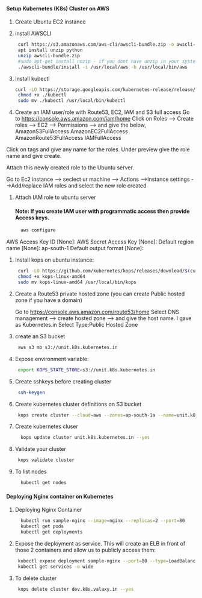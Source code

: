 
#### Setup Kubernetes (K8s) Cluster on AWS


1. Create Ubuntu EC2 instance
1. install AWSCLI
   ```sh 
    curl https://s3.amazonaws.com/aws-cli/awscli-bundle.zip -o awscli-bundle.zip
    apt install unzip python
    unzip awscli-bundle.zip
    #sudo apt-get install unzip - if you dont have unzip in your system
    ./awscli-bundle/install -i /usr/local/aws -b /usr/local/bin/aws
    ```
    
1. Install kubectl
   ```sh
   curl -LO https://storage.googleapis.com/kubernetes-release/release/$(curl -s https://storage.googleapis.com/kubernetes-release/release/stable.txt)/bin/linux/amd64/kubectl
    chmod +x ./kubectl
    sudo mv ./kubectl /usr/local/bin/kubectl
   ```
1. Create an IAM user/role  with Route53, EC2, IAM and S3 full access
    Go to https://console.aws.amazon.com/iam/home
    Click on Roles --> Create roles --> EC2 --> Permissions --> and give the below,
AmazonS3FullAccess
AmazonEC2FullAccess
AmazonRoute53FullAccess
IAMFullAccess 

Click on tags and give any name for the roles. Under preview give the role name and give create.

Attach this newly created role to the Ubuntu server. 

Go to Ec2 instance -->  seclect ur machine --> Actions -->Instance settings -->Add/replace IAM roles and select the new role created


    
1. Attach IAM role to ubuntu server

    #### Note: If you create IAM user with programmatic access then provide Access keys. 
   ```sh 
     aws configure
    ```
AWS Access Key ID [None]:
AWS Secret Access Key [None]:
Default region name [None]: ap-south-1
Default output format [None]:

1. Install kops on ubuntu instance:
   ```sh
    curl -LO https://github.com/kubernetes/kops/releases/download/$(curl -s https://api.github.com/repos/kubernetes/kops/releases/latest | grep tag_name | cut -d '"' -f 4)/kops-linux-amd64
    chmod +x kops-linux-amd64
    sudo mv kops-linux-amd64 /usr/local/bin/kops
    ```
1. Create a Route53 private hosted zone (you can create Public hosted zone if you have a domain)
   
   Go to https://console.aws.amazon.com/route53/home
   Select DNS management --> create hosted zone --> and give the host name. I gave as Kubernetes.in
   Select Type:Public Hosted Zone

1. create an S3 bucket 
   ```sh
    aws s3 mb s3://unit.k8s.kubernetes.in
   ```
1. Expose environment variable:
   ```sh 
    export KOPS_STATE_STORE=s3://unit.k8s.kubernetes.in
   ```
1. Create sshkeys before creating cluster
   ```sh
    ssh-keygen
   ```
1. Create kubernetes cluster definitions on S3 bucket 
   ```sh 
    kops create cluster --cloud=aws --zones=ap-south-1a --name=unit.k8s.kubernetes.in --dns-zone=kubernetes.in --dns public
    ```
1. Create kubernetes cluser
    ```sh 
      kops update cluster unit.k8s.kubernetes.in --yes
     ```
1. Validate your cluster 
     ```sh 
      kops validate cluster
    ```

1. To list nodes
   ```sh 
     kubectl get nodes 
   ```

#### Deploying Nginx container on Kubernetes 
1. Deploying Nginx Container
    ```sh 
      kubectl run sample-nginx --image=nginx --replicas=2 --port=80
      kubectl get pods
      kubectl get deployments
   ```
   
1. Expose the deployment as service. This will create an ELB in front of those 2 containers and allow us to publicly access them:
   ```sh 
    kubectl expose deployment sample-nginx --port=80 --type=LoadBalancer
    kubectl get services -o wide
    ```
 1. To delete cluster
    ```sh
     kops delete cluster dev.k8s.valaxy.in --yes
    ```
